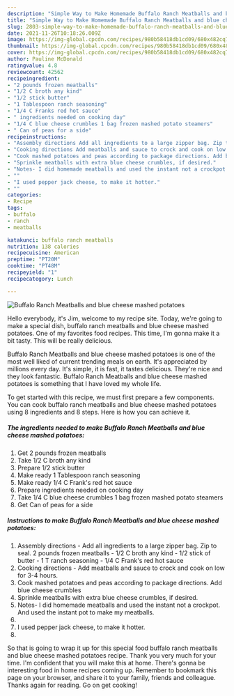 ```yaml
---
description: "Simple Way to Make Homemade Buffalo Ranch Meatballs and blue cheese mashed potatoes"
title: "Simple Way to Make Homemade Buffalo Ranch Meatballs and blue cheese mashed potatoes"
slug: 2803-simple-way-to-make-homemade-buffalo-ranch-meatballs-and-blue-cheese-mashed-potatoes
date: 2021-11-26T10:18:26.009Z
image: https://img-global.cpcdn.com/recipes/980b58418db1cd09/680x482cq70/buffalo-ranch-meatballs-and-blue-cheese-mashed-potatoes-recipe-main-photo.jpg
thumbnail: https://img-global.cpcdn.com/recipes/980b58418db1cd09/680x482cq70/buffalo-ranch-meatballs-and-blue-cheese-mashed-potatoes-recipe-main-photo.jpg
cover: https://img-global.cpcdn.com/recipes/980b58418db1cd09/680x482cq70/buffalo-ranch-meatballs-and-blue-cheese-mashed-potatoes-recipe-main-photo.jpg
author: Pauline McDonald
ratingvalue: 4.8
reviewcount: 42562
recipeingredient:
- "2 pounds frozen meatballs"
- "1/2 C broth any kind"
- "1/2 stick butter"
- "1 Tablespoon ranch seasoning"
- "1/4 C Franks red hot sauce"
- " ingredients needed on cooking day"
- "1/4 C blue cheese crumbles 1 bag frozen mashed potato steamers"
- " Can of peas for a side"
recipeinstructions:
- "Assembly directions Add all ingredients to a large zipper bag. Zip to seal. 2 pounds frozen meatballs 1/2 C broth any kind 1/2 stick of butter 1 T ranch seasoning 1/4 C Frank&#39;s red hot sauce"
- "Cooking directions Add meatballs and sauce to crock and cook on low for 3-4 hours."
- "Cook mashed potatoes and peas according to package directions. Add blue cheese crumbles"
- "Sprinkle meatballs with extra blue cheese crumbles, if desired."
- "Notes- I did homemade meatballs and used the instant not a crockpot. And used the instant pot to make my meatballs."
- ""
- "I used pepper jack cheese, to make it hotter."
- ""
categories:
- Recipe
tags:
- buffalo
- ranch
- meatballs

katakunci: buffalo ranch meatballs 
nutrition: 138 calories
recipecuisine: American
preptime: "PT20M"
cooktime: "PT48M"
recipeyield: "1"
recipecategory: Lunch

---
```



![Buffalo Ranch Meatballs and blue cheese mashed potatoes](https://img-global.cpcdn.com/recipes/980b58418db1cd09/680x482cq70/buffalo-ranch-meatballs-and-blue-cheese-mashed-potatoes-recipe-main-photo.jpg)

Hello everybody, it's Jim, welcome to my recipe site. Today, we're going to make a special dish, buffalo ranch meatballs and blue cheese mashed potatoes. One of my favorites food recipes. This time, I'm gonna make it a bit tasty. This will be really delicious.

Buffalo Ranch Meatballs and blue cheese mashed potatoes is one of the most well liked of current trending meals on earth. It's appreciated by millions every day. It's simple, it is fast, it tastes delicious. They're nice and they look fantastic. Buffalo Ranch Meatballs and blue cheese mashed potatoes is something that I have loved my whole life.




To get started with this recipe, we must first prepare a few components. You can cook buffalo ranch meatballs and blue cheese mashed potatoes using 8 ingredients and 8 steps. Here is how you can achieve it.

<!--inarticleads1-->

##### The ingredients needed to make Buffalo Ranch Meatballs and blue cheese mashed potatoes:

1. Get 2 pounds frozen meatballs
1. Take 1/2 C broth any kind
1. Prepare 1/2 stick butter
1. Make ready 1 Tablespoon ranch seasoning
1. Make ready 1/4 C Frank&#39;s red hot sauce
1. Prepare  ingredients needed on cooking day
1. Take 1/4 C blue cheese crumbles 1 bag frozen mashed potato steamers
1. Get  Can of peas for a side




<!--inarticleads2-->

##### Instructions to make Buffalo Ranch Meatballs and blue cheese mashed potatoes:

1. Assembly directions - Add all ingredients to a large zipper bag. Zip to seal. 2 pounds frozen meatballs - 1/2 C broth any kind - 1/2 stick of butter - 1 T ranch seasoning - 1/4 C Frank&#39;s red hot sauce
1. Cooking directions - Add meatballs and sauce to crock and cook on low for 3-4 hours.
1. Cook mashed potatoes and peas according to package directions. Add blue cheese crumbles
1. Sprinkle meatballs with extra blue cheese crumbles, if desired.
1. Notes- I did homemade meatballs and used the instant not a crockpot. And used the instant pot to make my meatballs.
1. 
1. I used pepper jack cheese, to make it hotter.
1. 




So that is going to wrap it up for this special food buffalo ranch meatballs and blue cheese mashed potatoes recipe. Thank you very much for your time. I'm confident that you will make this at home. There's gonna be interesting food in home recipes coming up. Remember to bookmark this page on your browser, and share it to your family, friends and colleague. Thanks again for reading. Go on get cooking!
